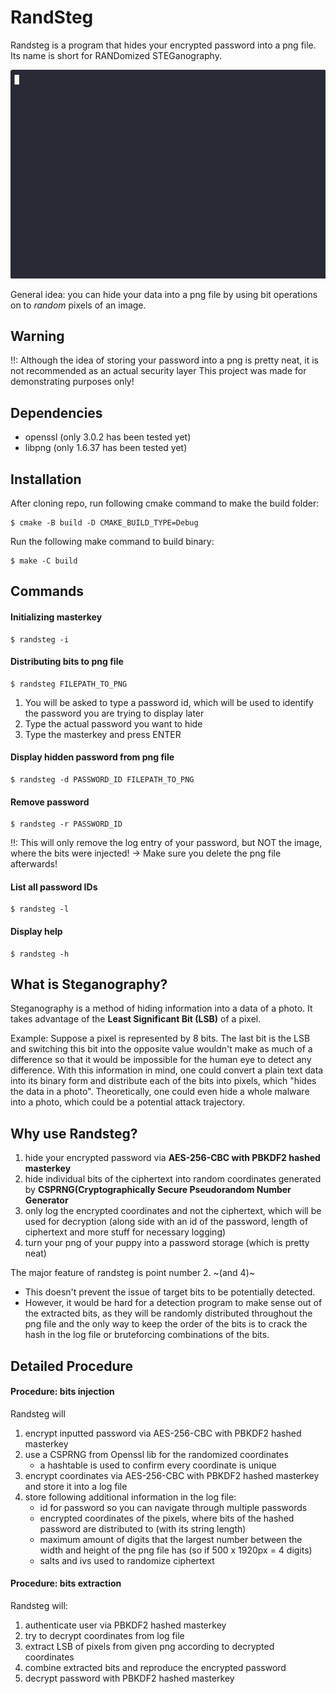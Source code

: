 RandSteg
========

Randsteg is a program that hides your encrypted password into a png file.
Its name is short for RANDomized STEGanography.

![demo](demo.gif)

General idea: you can hide your data into a png file by using bit operations on to *random* pixels of an image. 


Warning
-------

!!: Although the idea of storing your password into a png is pretty neat, it is not recommended as an actual security layer
This project was made for demonstrating purposes only!


Dependencies
-----------

- openssl (only 3.0.2 has been tested yet)
- libpng (only 1.6.37 has been tested yet)


Installation
------------

After cloning repo, run following cmake command to make the build folder:

```console
$ cmake -B build -D CMAKE_BUILD_TYPE=Debug
```

Run the following make command to build binary:

```console
$ make -C build
```


Commands
--------

#### Initializing masterkey
```console
$ randsteg -i
```

#### Distributing bits to png file
```console
$ randsteg FILEPATH_TO_PNG
```

1. You will be asked to type a password id, which will be used to identify the password you are trying to display later
2. Type the actual password you want to hide
3. Type the masterkey and press ENTER

#### Display hidden password from png file
```console
$ randsteg -d PASSWORD_ID FILEPATH_TO_PNG
```

#### Remove password
```console
$ randsteg -r PASSWORD_ID
```

!!: This will only remove the log entry of your password, but NOT the image, where the bits were injected!
    -> Make sure you delete the png file afterwards!

#### List all password IDs
```console
$ randsteg -l
```

#### Display help
```console
$ randsteg -h
```


What is Steganography?
----------------------

Steganography is a method of hiding information into a data of a photo. It takes advantage of the **Least Significant Bit (LSB)** of a pixel.

Example: Suppose a pixel is represented by 8 bits. 
The last bit is the LSB and switching this bit into the opposite value wouldn't make as much of a difference so that it would be impossible for the human eye to detect any difference.
With this information in mind, one could convert a plain text data into its binary form and distribute each of the bits into pixels, which "hides the data in a photo".
Theoretically, one could even hide a whole malware into a photo, which could be a potential attack trajectory.


Why use Randsteg?
-----------------

1. hide your encrypted password via **AES-256-CBC with PBKDF2 hashed masterkey**
2. hide individual bits of the ciphertext into random coordinates generated by **CSPRNG(Cryptographically Secure Pseudorandom Number Generator**
3. only log the encrypted coordinates and not the ciphertext, which will be used for decryption (along side with an id of the password, length of ciphertext and more stuff for necessary logging)
4. turn your png of your puppy into a password storage (which is pretty neat)

The major feature of randsteg is point number 2. ~(and 4)~
  - This doesn't prevent the issue of target bits to be potentially detected.
  - However, it would be hard for a detection program to make sense out of the extracted bits, as they will be randomly distributed throughout the png file and the only way to keep the order of the bits is to crack the hash in the log file or bruteforcing combinations of the bits.


Detailed Procedure
------------------

#### Procedure: bits injection
Randsteg will
1. encrypt inputted password via AES-256-CBC with PBKDF2 hashed masterkey
2. use a CSPRNG from Openssl lib for the randomized coordinates
    - a hashtable is used to confirm every coordinate is unique
3. encrypt coordinates via AES-256-CBC with PBKDF2 hashed masterkey and store it into a log file
4. store following additional information in the log file:
    - id for password so you can navigate through multiple passwords
    - encrypted coordinates of the pixels, where bits of the hashed password are distributed to (with its string length)
    - maximum amount of digits that the largest number between the width and height of the png file has (so if 500 x 1920px = 4 digits)
    - salts and ivs used to randomize ciphertext

#### Procedure: bits extraction
Randsteg will:
1. authenticate user via PBKDF2 hashed masterkey
2. try to decrypt coordinates from log file 
3. extract LSB of pixels from given png according to decrypted coordinates
4. combine extracted bits and reproduce the encrypted password
5. decrypt password with PBKDF2 hashed masterkey
